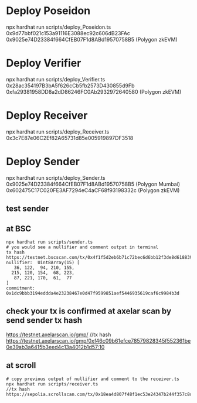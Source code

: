 # Deploy Poseidon

npx hardhat run scripts/deploy_Poseidon.ts
0x9d77bbf021c153a91116E3088ec92c606dB23FAc
0x9025e74D23384f664CfEB07F1d8ABd19570758B5 (Polygon zkEVM)

# Deploy Verifier

npx hardhat run scripts/deploy_Verifier.ts
0x28ac354197B3bA5f626cCb5fb2573D430855d9Fb
0xfa29381958DD8a2dD86246FC0Ab2932972640580 (Polygon zkEVM)

# Deploy Receiver

npx hardhat run scripts/deploy_Receiver.ts
0x3c7E87e06C2Ef82A65731d85e005919897DF3518

# Deploy Sender

npx hardhat run scripts/deploy_Sender.ts
0x9025e74D23384f664CfEB07F1d8ABd19570758B5 (Polygon Mumbai)
0x602475C17C020FE3AF7294eC4aCF68f93198332c (Polygon zkEVM)

## test sender

## at BSC

```
npx hardhat run scripts/sender.ts
# you would see a nullifier and comment output in terminal
tx hash https://testnet.bscscan.com/tx/0x4f1f5d2eb6b71c72bec6d6bb12f3de8d618839bad912c45d68626666680c3704#eventlog
nullifier:  Uint8Array(15) [
   36, 122,  94, 210, 155,
  215, 120, 154,  68, 223,
   87, 221, 170,  61,  77
]
commitment:  0x1dc9bbb3194eddda4e23238467e0d47f9599851aef5446935619caf6c9984b3d

```

## check your tx is confirmed at axelar scan by send sender tx hash

https://testnet.axelarscan.io/gmp/
//tx hash https://testnet.axelarscan.io/gmp/0xf46c09b61efce78579828345f552361be0e39ab3a6415b3eed4c13a4012b1d57:10

## at scroll

```
# copy previous output of nullifier and comment to the receiver.ts
npx hardhat run scripts/receiver.ts
//tx hash https://sepolia.scrollscan.com/tx/0x18ea4d807f48f1ec53e24347b244f357c8d0cdd651af8187d73fef9b8a67f776
```
